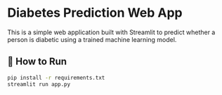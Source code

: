 # Diabetes Prediction Web App

This is a simple web application built with Streamlit to predict whether a person is diabetic using a trained machine learning model.

## 🚀 How to Run

```bash
pip install -r requirements.txt
streamlit run app.py

